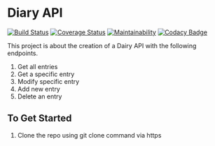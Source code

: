 # Diary API

[![Build Status](https://travis-ci.org/Janet-Namutebi/diary_API.svg?branch=master)](https://travis-ci.org/Janet-Namutebi/diary_API) [![Coverage Status](https://coveralls.io/repos/github/Janet-Namutebi/diary_API/badge.svg?branch=master)](https://coveralls.io/github/Janet-Namutebi/diary_API?branch=master) [![Maintainability](https://api.codeclimate.com/v1/badges/5bad10f763e44986e1c4/maintainability)](https://codeclimate.com/github/Janet-Namutebi/diary_API/maintainability) [![Codacy Badge](https://api.codacy.com/project/badge/Grade/6289b418ea9148f2835640e49e50cf66)](https://www.codacy.com/app/Janet-Namutebi/diary_API?utm_source=github.com&amp;utm_medium=referral&amp;utm_content=Janet-Namutebi/diary_API&amp;utm_campaign=Badge_Grade)

This project is about the creation of a Dairy API with the following endpoints.
1. Get all entries
2. Get a specific entry
3. Modify specific entry
4. Add new entry
5. Delete an entry

## To Get Started
1. Clone the repo using git clone command via https